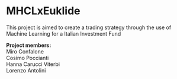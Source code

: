 # MHCLxEuklide

This project is aimed to create a trading strategy through the use of Machine Learning for a Italian Investment Fund

**Project members:<br/>**
Miro Confalone<br/>
Cosimo Poccianti<br/>
Hanna Carucci Viterbi<br/>
Lorenzo Antolini<br/>

